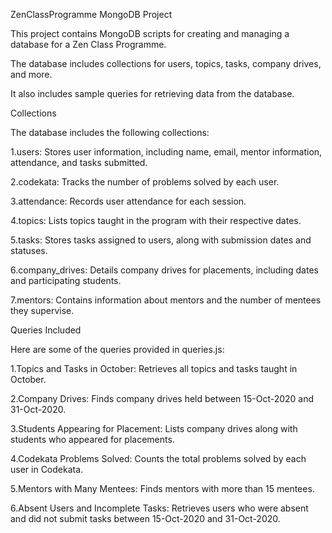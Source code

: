 ZenClassProgramme MongoDB Project


This project contains MongoDB scripts for creating and managing a database for a Zen Class Programme. 


The database includes collections for users, topics, tasks, company drives, and more.


It also includes sample queries for retrieving data from the database.



Collections


The database includes the following collections:

1.users: Stores user information, including name, email, mentor information, attendance, and tasks submitted.


2.codekata: Tracks the number of problems solved by each user.


3.attendance: Records user attendance for each session.


4.topics: Lists topics taught in the program with their respective dates.



5.tasks: Stores tasks assigned to users, along with submission dates and statuses.


6.company_drives: Details company drives for placements, including dates and participating students.


7.mentors: Contains information about mentors and the number of mentees they supervise.



Queries Included

Here are some of the queries provided in queries.js:

1.Topics and Tasks in October: Retrieves all topics and tasks taught in October.


2.Company Drives: Finds company drives held between 15-Oct-2020 and 31-Oct-2020.


3.Students Appearing for Placement: Lists company drives along with students who appeared for placements.


4.Codekata Problems Solved: Counts the total problems solved by each user in Codekata.


5.Mentors with Many Mentees: Finds mentors with more than 15 mentees.


6.Absent Users and Incomplete Tasks: Retrieves users who were absent and did not submit tasks between 15-Oct-2020 and 31-Oct-2020.
